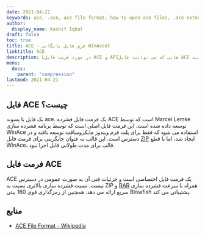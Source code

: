 ```yaml
---
date: 2021-04-21
keywords: ace, .ace, ace file format, how to open ace files, .ace extension, ace extension
author:
  display_name: Kashif Iqbal
draft: false
toc: true
title: ACE - فرم فایل بایگانی WinAceat
linktitle: ACE
description: Lدر مورد فرمت فایل ACE و APIهایی که می توانند فایل ACE را ایجاد و باز کنند، کسب درآمد کنیدs.
menu:
  docs:
    parent: "compression"
lastmod: 2021-04-21
---
```


## فایل ACE چیست؟

یک فایل با پسوند ace. یک فرمت فایل فشرده ACE است که توسط Marcel Lemke توسعه داده شده است. این فرمت فایل اصلی است که توسط برنامه فشرده سازی WinAce استفاده می شود که فقط برای پلت فرم ویندوز مایکروسافت توسعه یافته و در دسترس است. این قالب به عنوان جایگزینی برای فرمت فایل [ZIP](/compression/zip/) ایجاد شد، اما با قطع WinAce، قالب برای مدت طولانی قابل اجرا نبود.

## فرمت فایل ACE

ACE یک فرمت فایل اختصاصی است و جزئیات فنی آن به صورت عمومی در دسترس نیست. نسبت فشرده سازی بالاتری نسبت به ZIP و [RAR](/compression/rar/) همراه با سرعت فشرده سازی سریع ارائه می دهد. همچنین از رمزگذاری قوی 160 بیتی Blowfish پشتیبانی می کند.

## منابع

- [ACE File Format - Wikipedia](https://en.wikipedia.org/wiki/ACE_(compressed_file_format))


